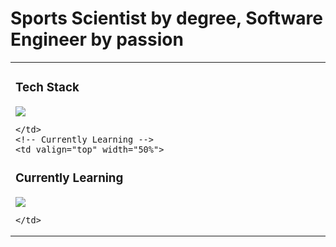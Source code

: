 # Sports Scientist by degree, Software Engineer by passion

<table>
  <tr>
    <!-- Tech Stack -->
    <td valign="top" width="50%">

<h3>Tech Stack</h3>
<img src="https://skillicons.dev/icons?i=react,tailwind,css,ts,graphql,nodejs,aws,py&perline=4" />

    </td>
    <!-- Currently Learning -->
    <td valign="top" width="50%">

<h3>Currently Learning</h3>
<img src="https://skillicons.dev/icons?i=threejs,go,swift&perline=4" />

    </td>
  </tr>
</table>
